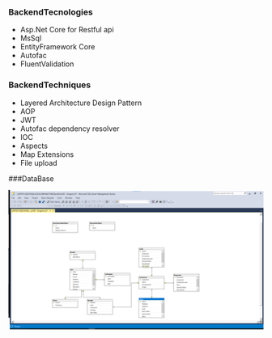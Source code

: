 ### BackendTecnologies

- Asp.Net Core for Restful api
- MsSql
- EntityFramework Core
- Autofac
- FluentValidation


### BackendTechniques
- Layered Architecture Design Pattern
- AOP
- JWT
- Autofac dependency resolver
- IOC
- Aspects
- Map Extensions
- File upload

###DataBase

<img src="https://github.com/esrasnck/carRentalFrontendv2/blob/main/Proje%20Resimleri/DataBaseDesign.png" />
